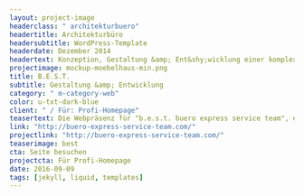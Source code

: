 ```yaml
---
layout: project-image
headerclass: " architekturbuero"
headertitle: Architekturbüro
headersubtitle: WordPress-Template
headerdate: Dezember 2014
headertext: Konzeption, Gestaltung &amp; Ent&shy;wicklung einer komplexen und responsiven WordPress-Theme für ein Konstanzer Architektur&shy;büro.
projectimage: mockup-moebelhaus-min.png
title: B.E.S.T.
subtitle: Gestaltung &amp; Entwicklung
category: " m-category-web"
color: u-txt-dark-blue
client: " / Für: Profi-Homepage"
teasertext: Die Webpräsenz für "b.e.s.t. buero express service team", einem Dienstleister im Büro&shy;management. Blitz&shy;schnell &amp; informativ.
link: "http://buero-express-service-team.com/"
projectlink: "http://buero-express-service-team.com/"
teaserimage: best
cta: Seite besuchen
projectcta: Für Profi-Homepage
date: 2016-09-09
tags: [jekyll, liquid, templates]
---
```


